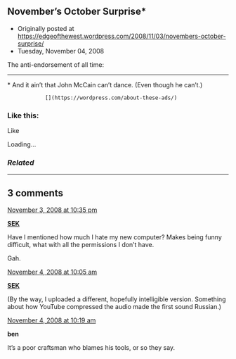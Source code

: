## November’s October Surprise*

 * Originally posted at https://edgeofthewest.wordpress.com/2008/11/03/novembers-october-surprise/
 * Tuesday, November 04, 2008

The anti-endorsement of all time:


* * *
\*
And it ain’t that John McCain can’t dance. (Even though he can’t.)

		

			

				[](https://wordpress.com/about-these-ads/)
				

					
				

			

		

### Like this:

Like

 
Loading...

[]()

### _Related_

	

* * *

		

## 3 comments

		

	

		

[November 3, 2008 at 10:35 pm](https://edgeofthewest.wordpress.com/2008/11/03/novembers-october-surprise/#comment-25198)

**[SEK](http://acephalous.typepad.com/)**

					

		

Have I mentioned how much I hate my new computer?  Makes being funny difficult, what with all the permissions I don’t have.

Gah.

		

		

						

	

	

		

[November 4, 2008 at 10:05 am](https://edgeofthewest.wordpress.com/2008/11/03/novembers-october-surprise/#comment-25234)

**[SEK](http://acephalous.typepad.com/)**

					

		

(By the way, I uploaded a different, hopefully intelligible version.  Something about how YouTube compressed the audio made the first sound Russian.)

		

		

						

	

	

		

[November 4, 2008 at 10:19 am](https://edgeofthewest.wordpress.com/2008/11/03/novembers-october-surprise/#comment-25235)

**ben**

					

		

It’s a poor craftsman who blames his tools, or so they say.

		

		

						

	

	

		

		

	

	  